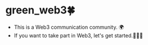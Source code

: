 # green_web3🍀
- This is a Web3 communication community. 🌍
- If you want to take part in Web3, let's get started.🚗💨💨
